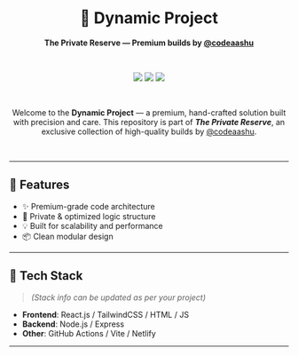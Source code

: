 <h1 align="center">🚀 Dynamic Project</h1>
<p align="center"><strong>The Private Reserve — Premium builds by <a href="https://github.com/codeaashu">@codeaashu</a></strong></p>

<br />

<p align="center">
  <img src="https://img.shields.io/badge/status-private-blueviolet?style=flat-square" />
  <img src="https://img.shields.io/badge/build-premium-FFD700?style=flat-square" />
  <img src="https://img.shields.io/badge/curated_by-codeaashu-blue?style=flat-square" />
</p>

<br />

<p align="center">
  Welcome to the <strong>Dynamic Project</strong> — a premium, hand-crafted solution built with precision and care.  
  This repository is part of <em><strong>The Private Reserve</strong></em>, an exclusive collection of high-quality builds by <a href="https://github.com/codeaashu">@codeaashu</a>.
</p>

<br />

---

## 🧠 Features

- ✨ Premium-grade code architecture  
- 🔐 Private & optimized logic structure  
- 💡 Built for scalability and performance  
- 📦 Clean modular design

---

## 🚀 Tech Stack

> *(Stack info can be updated as per your project)*

- **Frontend**: React.js / TailwindCSS / HTML / JS  
- **Backend**: Node.js / Express  
- **Other**: GitHub Actions / Vite / Netlify

---
